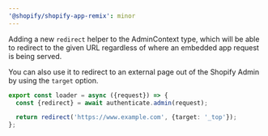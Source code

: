 ```yaml
---
'@shopify/shopify-app-remix': minor
---
```


Adding a new `redirect` helper to the AdminContext type, which will be able to redirect to the given URL regardless of where an embedded app request is being served.

You can also use it to redirect to an external page out of the Shopify Admin by using the `target` option.

```ts
export const loader = async ({request}) => {
  const {redirect} = await authenticate.admin(request);

  return redirect('https://www.example.com', {target: '_top'});
};
```
